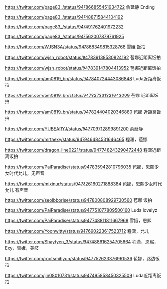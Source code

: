 https://twitter.com/page83_/status/947866855451934722  俞延静 Ending

https://twitter.com/page83_/status/947488715844104192

https://twitter.com/page83_/status/947491762401972232

https://twitter.com/page83_/status/947562007879761925

https://twitter.com/WJSN3A/status/947868349815328768 雪娥 饭拍

https://twitter.com/wjsn_robot/status/947839138530824192  苞娜近距离饭拍

https://twitter.com/wjsn_robot/status/947839147804413952 苞娜近距离饭拍

https://twitter.com/am0819_bn/status/947840724443086848 Luda近距离饭拍

https://twitter.com/am0819_bn/status/947827331321643009 苞娜 近距离饭拍

https://twitter.com/am0819_bn/status/947824404020346880 苞娜 近距离饭拍

https://twitter.com/YUBEARYJ/status/947709712899891200 俞延静

https://twitter.com/mrtaexy/status/947946484531646465 程潇，苞娜

https://twitter.com/dragon_line0221/status/947748243290472448 程潇近距离饭拍

https://twitter.com/PaiParadise/status/947835942810796035 苞娜，恩熙少女时代允儿，无声音

https://twitter.com/mixinur/status/947826160271888384 苞娜，恩熙少女时代允儿 有声音

https://twitter.com/seolbborise/status/947800808929730560 苞娜 饭拍

https://twitter.com/PaiParadise/status/947751077809500160 Luda lovelyz

https://twitter.com/PaiParadise/status/947748811811667968  雪娥，恩熙

https://twitter.com/Yoonwitty/status/947690223617523712 程潇，允儿

https://twitter.com/Shaytyen_3/status/947488616254705664 程潇，恩熙，Exy，雪娥，美岐

https://twitter.com/rootsmihyun/status/947752623376961536 苞娜，路边饭拍

https://twitter.com/jin08010731/status/947495858450325509 Luda近距离饭拍
